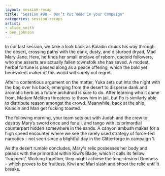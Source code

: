 ```yaml
---
layout: session-recap
title: "Session #98 - Don’t Put Weed in your Campaign"
categories: session-recaps
artist: 
- alice_smith
- ben_johnson
---
```


In our last session, we take a look back as Kaladin druids his way through the desert, crossing paths with the dank, dusty, and disturbed dryad, Mad Mary Jane. Here, he finds her small enclave of reborn, cactoid followers, who she asserts are actually fallen townsfolk she has saved. A modest, herbal fortune is passed along as a peace offering, which the bald yet benevolent maker of this world will surely not regret.

After a contentious argument on the matter, Yuka sets out into the night with the bag over his back, emerging from the desert to disperse dank and aromatic herb as a future archdruid is sure to do. After learning who it came from, Madam Melifera threatens to throw him in jail, but Po is similarly able to distribute reason amongst the crowd. Meanwhile, back at the ship, Kaladin and Mari get fucking toasted.

The following morning, your team sets out with Judah and the crew to destroy Mary’s sword once and for all, and tango with its primordial counterpart hidden somewhere in the sands. A canyon ambush makes for a high speed encounter where we see the rarely used strategy of force-fed narcotics – not seen since a blightful day in the Glitterforge in campaign 1.

As the desert rumble concludes, Mary's relic possesses her body and pleads with the primordial within Kiwi’s Blade, which it calls its fellow ‘fragment’. Working together, they might achieve the long-desired Oneness – which proves to be fruitless. Kiwi and Mari slash and shoot the relic until it breaks.
